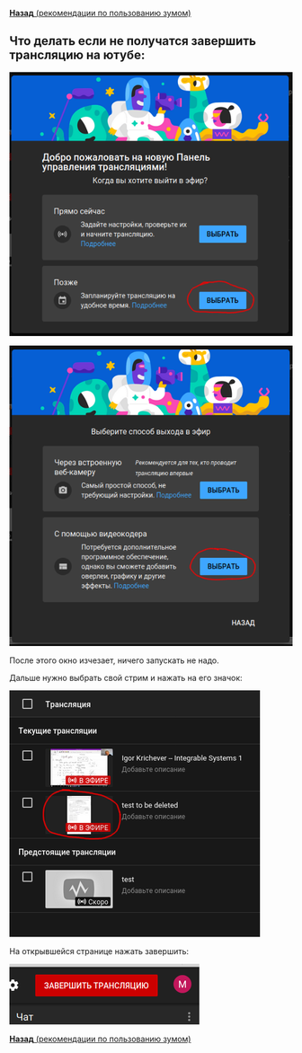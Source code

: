 [**Назад** (рекомендации по пользованию зумом)](../README.md#stopstream)
## Что делать если не получатся завершить трансляцию на ютубе:

![](./fig1.png)

![](./fig2.png)

После этого окно изчезает, ничего запускать не надо.

Дальше нужно выбрать свой стрим и нажать на его значок:

![](./fig3.png)

На открывшейся странице нажать завершить:

![](./fig4.png)


[**Назад** (рекомендации по пользованию зумом)](../README.md#stopstream)
